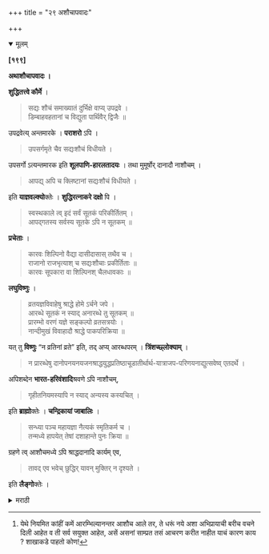 +++
title = "२९ अशौचापवादः"

+++

<details open><summary>मूलम्</summary>

**[१९९]**

**अथाशौचापवादः ।**

**शुद्धितत्त्वे कौर्मे** ।

> सद्यः शौचं समाख्यातं दुर्भिक्षे वाप्य् उपद्रवे ।  
डिम्बाहवहतानां च विद्युता पार्थिवैर् द्विजैः ॥

उपद्रवेत्य् अन्तमारके । **पराशरो** ऽपि । 

> उपसर्गमृते चैव सद्यःशौचं विधीयते ।

उपसर्गो ऽत्यन्तमारक इति **शूलपाणि-हारलतादयः** । तथा मुमूर्षोर् दानादौ नाशौचम् । 

> आपद्य् अपि च क्लिष्टानां सद्यःशौचं विधीयते ।

इति **याज्ञवल्क्यो**क्तेः । **शुद्धिरत्नाकरे दक्षो** पि ।

> स्वस्थकाले त्व् इदं सर्वं सूतकं परिकीर्तितम् ।  
आपद्गतस्य सर्वस्य सूतके ऽपि न सूतकम् ॥

**प्रचेताः** ।

> कारवः शिल्पिनो वैद्या दासीदासास् तथैव च ।  
राजानो राजभृत्याश् च सद्यःशौचाः प्रकीर्तिताः ॥  
कारवः सूपकारा वा शिल्पिनश् चैलधावकाः ॥

**लघुविष्णुः** ।

> व्रतयज्ञविवाहेषु श्राद्धे होमे ऽर्चने जपे ।  
आरब्धे सूतकं न स्याद् अनारब्धे तु सूतकम् ॥  
प्रारम्भो वरणं यज्ञे सङ्कल्पो व्रतसत्रयोः ।  
नान्दीमुखं विवाहादौ श्राद्धे पाकपरिक्रिया ॥

यत् तु **विष्णुः** “न व्रतिनां व्रते” इति, तद् अप्य् आरब्धपरम् । **त्रिंशच्छ्लोक्याम्** ।

> न प्रारब्धेषु दानोपनयनयजनश्राद्धयुद्धप्रतिष्ठाचूडातीर्थार्थ-यात्राजप-परिणयनाद्युत्सवेष्व् एतदर्थे । 

अपिशब्देन **भारत-हरिवंशादि**श्रवणे ऽपि नाशौचम्,

> गृहीतनियमस्यापि न स्याद् अन्यस्य कस्यचित् ।

इति **ब्राह्मो**क्तेः । **चन्द्रिकायां जाबालिः** ।

> सन्ध्या पञ्च महायज्ञा नैत्यकं स्मृतिकर्म च ।  
तन्मध्ये हापयेत् तेषां दशाहान्ते पुनः क्रिया ॥

ग्रहणे त्व् आशौचमध्ये ऽपि श्राद्धदानादि कार्यम् एव,

> तावद् एव भवेच् छुद्धिर् यावन् मुक्तिर् न दृश्यते ।

इति **लैङ्गो**क्तेः ।
</details>

<details><summary>मराठी</summary>

आतां आशौचापवाद साङ्गतो. 

याविषयी शुद्धितत्त्वाम्त कूर्मपुराणान्त-" दुष्काळ किंवा मोठा उपद्रव ( महामारी व गरे ) देशभर आल्याम व युद्धाम्त मेल्याम व विद्युलतने व रानाने अथवा ब्राह्मणाने मा रल्याम तत्काल शुद्धि होते, " असं माङ्गितलं आहे. पराशरही ह्मणतो की,-" उप मगानें मेल्यास तत्काल शुद्धि विहित आहे. " " यथे उपमर्गशब्दानं महामारी सम जावी," असे शूलपाणिहारलतादिक ह्मणतात. तमम्च मरणोन्मुग्वाम प्रायश्चित्तदानादि करण्याम आशौच नाहीम्; कारण,-"सङ्कटाम्त व रोगानं पीडित झालेल्याम्म तत्काल शुद्धि," अमी याज्ञवल्क्योक्ति आहे. शुद्धिरनाकराम्त दक्षही ह्मणतो की,-"हें पूर्वोक्त सर्व आशौच स्वस्थकाली (सङ्कट नसतां ) धरावेम्. आपत्तीम्त आशौच असताहि ते नाही. असें धर्मज्ञान्नी साङ्गितले आहे." प्रचेता ह्मणतो-"स्वयम्पाकी, परीट, वैद्य, दासी, दास, राजे, तत्सेवक याम्स आशौच अमतांहि म्पर्शदोष नाही." लघुविष्णु ह्मणतो "व्रत, यज्ञ, विवाह, श्राद्ध, होम, पूजा, जप, याञ्चा आरम्भ झाल्यावर समाप्तीपर्यम्त आशौ चदोष नाही, समाप्तीनन्तर आहे." आरम्भशब्दाची व्याख्या पुढे लिहिल्याप्रमाणे-"यज्ञान आचार्यवरण, व्रताम्त व सत्राम्त सङ्कल्प, विवाहादिकाम्त नान्दीश्राद्ध व पार्वणश्राद्धाम्त स्वयम्पाक झाला ह्मणजे त्या कर्माम आरम्भ झाला असें जाणावें.' में विष्णूने झटले आहे की, "वतकर्त्याम्स व्रताम्त आशौच नाही," तंही आरम्भानन्तर असें जाणावेम्. त्रिंशच्छोकी त-"दान, उपनयन, यज्ञ, श्राद्ध, युद्ध, देवप्रतिष्ठा, चौल, तीर्थयात्रा, जप व विवाह इत्यादिकाम्त आरम्भानन्तर आशौच नाही,' असे साङ्गितले आहे. या वाक्याम्त अपि शब्द आहे ह्मणून, नियमाने भारत व हरिवंशश्रवणास आरम्भ केल्यावरही आशौच नाही असे सिद्ध होते; कारण,-"ज्याने नियम स्वीकारला आहे त्याम इतर कोणाचेही आशौच धरावें लागत नाही," असे ब्राह्मपुराणवचन आहे[^१]. चन्द्रिकेत जाबालि ह्मणतो-“सन्ध्यापञ्चमहायज्ञादि नित्यकर्मे आशौचाम्त बम्द करून, तें सरल्यावर पुनः सुरू करावी. ग्रहणनिमित्तक आशौचान्तही श्राद्धादि करावेच;" कारण-"तोपर्यम्त शुद्धि नाही, जोपर्यम्त शुद्ध बिम्ब दिसले नाही. ते दिसल्यानन्तर सर्व कर्मास शुद्धि आहे." अमी लिङ्गपुराणोक्ति आहे. 

[^१]: येथे नियमित कांहीं कमें आरम्भिल्यानन्तर आशौच आले तर, ते धरूं नये अशा अभिप्रायाची बरीच वचने दिली आहेत व ती सर्व सयुक्त आहेत, असें असनां साम्प्रत तसं आचरण करीत नाहीत याचं कारण काय ? शाखाकडे पाहतो कोण! 
</details>